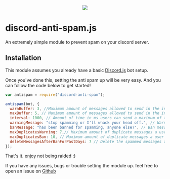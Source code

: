 <p align="center"><a href="https://nodei.co/npm/discord-anti-spam/"><img src="https://nodei.co/npm/discord-anti-spam.png"></a></p>

# discord-anti-spam.js
An extremely simple module to prevent spam on your discord server.

## Installation
This module assumes you already have a basic [Discord.js](https://discord.js.org/#/) bot setup.

Once you've done this, setting the anti spam up will be very easy.
And you can follow the code  below to get started!

```js
var antispam = require("discord-anti-spam");

antispam(bot, {
  warnBuffer: 3, //Maximum amount of messages allowed to send in the interval time before getting warned.
  maxBuffer: 5, // Maximum amount of messages allowed to send in the interval time before getting banned.
  interval: 1000, // Amount of time in ms users can send a maximum of the maxBuffer variable before getting banned.
  warningMessage: "stop spamming or I'll whack your head off.", // Warning message send to the user indicating they are going to fast.
  banMessage: "has been banned for spamming, anyone else?", // Ban message, always tags the banned user in front of it.
  maxDuplicatesWarning: 7,// Maximum amount of duplicate messages a user can send in a timespan before getting warned
  maxDuplicatesBan: 10, // Maximum amount of duplicate messages a user can send in a timespan before getting banned
  deleteMessagesAfterBanForPastDays: 7 // Delete the spammed messages after banning for the past x days.
});

```
That's it. enjoy not being raided :)

If you have any issues, bugs or trouble setting the module up. feel free to open an issue on [Github](https://github.com/Michael-J-Scofield/discord-anti-spam)
